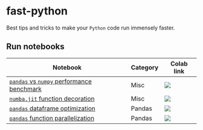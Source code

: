 # fast-python

Best tips and tricks to make your `Python` code run immensely faster.

## Run notebooks

Notebook | Category | Colab link
--- | --- | ---
[`pandas` vs `numpy` performance benchmark](https://nbviewer.jupyter.org/github/tomcis/fast-python/blob/master/notebooks/01_pandas-numpy.ipynb) | Misc |[![](https://colab.research.google.com/assets/colab-badge.svg)](https://colab.research.google.com/github/tomcis/fast-python/blob/master/notebooks/01_pandas-numpy.ipynb)
[`numba.jit` function decoration](https://nbviewer.jupyter.org/github/tomcis/fast-python/blob/master/notebooks/02_numba-jit.ipynb) | Misc | [![](https://colab.research.google.com/assets/colab-badge.svg)](https://colab.research.google.com/github/tomcis/fast-python/blob/master/notebooks/02_numba-jit.ipynb)
[`pandas` dataframe optimization](https://nbviewer.jupyter.org/github/tomcis/fast-python/blob/master/notebooks/pandas/01_dataframe_optimization.ipynb) | Pandas | [![](https://colab.research.google.com/assets/colab-badge.svg)](https://colab.research.google.com/github/tomcis/fast-python/blob/master/notebooks/pandas/01_dataframe_optimization.ipynb)
[`pandas` function parallelization](https://nbviewer.jupyter.org/github/tomcis/fast-python/blob/master/notebooks/pandas/02_parallelization.ipynb) | Pandas | [![](https://colab.research.google.com/assets/colab-badge.svg)](https://colab.research.google.com/github/tomcis/fast-python/blob/master/notebooks/pandas/02_parallelization.ipynb)
